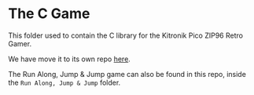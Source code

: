 # The C Game
This folder used to contain the C library for the Kitronik Pico ZIP96 Retro Gamer.

We have move it to its own repo [here](https://github.com/KitronikLtd/Kitronik-Pico-ZIP96-C).

The Run Along, Jump & Jump game can also be found in this repo, inside the `Run Along, Jump & Jump` folder.
